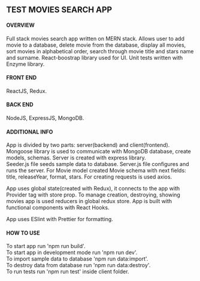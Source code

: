 ## TEST MOVIES SEARCH APP

#### OVERVIEW

Full stack movies search app written on MERN stack. Allows user to add movie to a database, delete movie from the database, display all movies, sort movies in alphabetical order, search through movie title and stars name and surname. React-boostrap library used for UI. Unit tests written with Enzyme library.

#### FRONT END

ReactJS, Redux.

#### BACK END

NodeJS, ExpressJS, MongoDB.

#### ADDITIONAL INFO

App is divided by two parts: server(backend) and client(frontend).
Mongoose library is used to communicate with MongoDB database, create models, schemas. Server is created with express library.<br />
Seeder.js file seeds sample data to database. Server.js file configures and runs the server.
For Movie model created Movie schema with next fields: title, releaseYear, format, stars.
For creating requests is used axios.<br />

App uses global state(created with Redux), it connects to the app with Provider tag with store prop.
To manage creation, destroying, showing movies app is used reducers in global redux store.
App is built with functional components with React Hooks.<br />

App uses ESlint with Prettier for formatting.

#### HOW TO USE

To start app run 'npm run build'.<br />
To start app in development mode run 'npm run dev'.<br />
To import sample data to database 'npm run data:import'.<br />
To destroy data from database run 'npm run data:destroy'.<br />
To run tests run 'npm run test' inside client folder.

